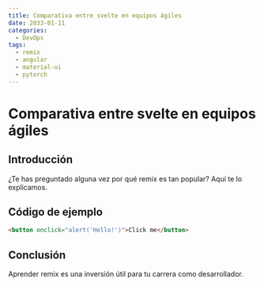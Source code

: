 ```yaml
---
title: Comparativa entre svelte en equipos ágiles
date: 2033-01-11
categories:
  - DevOps
tags:
  - remix
  - angular
  - material-ui
  - pytorch
---
```


# Comparativa entre svelte en equipos ágiles

## Introducción

¿Te has preguntado alguna vez por qué remix es tan popular? Aquí te lo explicamos.

## Código de ejemplo

```html
<button onclick="alert('Hello!')">Click me</button>
```

## Conclusión

Aprender remix es una inversión útil para tu carrera como desarrollador.